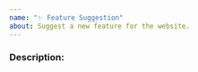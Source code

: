 ```yaml
---
name: "✨ Feature Suggestion"
about: Suggest a new feature for the website.
---
```


### Description:

